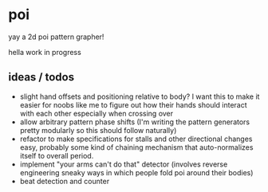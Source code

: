 poi
=====

yay a 2d poi pattern grapher!

hella work in progress

ideas / todos
-----
+ slight hand offsets and positioning relative to body? I want this to make it easier for noobs like me to figure out how their hands should interact with each other especially when crossing over
+ allow arbitrary pattern phase shifts (I'm writing the pattern generators pretty modularly so this should follow naturally)
+ refactor to make specifications for stalls and other directional changes easy, probably some kind of chaining mechanism that auto-normalizes itself to overall period.
+ implement "your arms can't do that" detector (involves reverse engineering sneaky ways in which people fold poi around their bodies)
+ beat detection and counter
